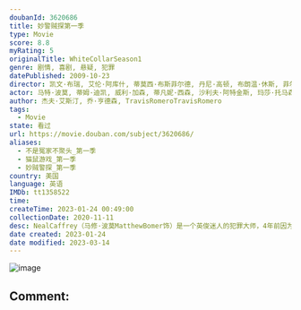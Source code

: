 ```yaml
---
doubanId: 3620686
title: 妙警贼探第一季
type: Movie
score: 8.8
myRating: 5
originalTitle: WhiteCollarSeason1
genre: 剧情, 喜剧, 悬疑, 犯罪
datePublished: 2009-10-23
director: 凯文·布瑞, 艾伦·阿库什, 蒂莫西·布斯菲尔德, 丹尼·高顿, 布朗温·休斯, 菲尔·亚伯拉罕
actor: 马特·波莫, 蒂姆·迪凯, 威利·加森, 蒂凡妮·西森, 沙利夫·阿特金斯, 玛莎·托马森, 穆雷·巴特利特, 莎拉·卡特, undefined, 埃德·莫兰, 伊维特麦奎因费伊, 玛格丽特·安妮·佛罗伦斯, 柯克·埃斯沃多, 黛博拉·特维斯, 爱德华多·巴莱里尼, 加瑞特·迪拉胡特, 麦克·休斯顿, 迈克·霍奇, 詹妮弗·费林, 罗丝·伯恩, undefined, 黛安·妮儿, undefined, 梅晨·阿米克, 亚历珊德拉·索恰, 李勋, 娜塔丽·莫瑞丝, 格罗瑞亚·沃特西斯, 托尼·德文, 阿尔尼·伯顿, undefined, undefined, 詹姆斯·瑞布霍恩, 大卫·阿伦·伯施理, undefined, 埃里克·帕拉迪诺, 迈克尔·加斯顿, 凯莉·索恩, 简·金, 卡尔洛·罗塔, 约翰·文堤米利亚, 阿莱西娅·雷纳, 纳萨尼尔·马斯顿, 黛汉恩·卡罗尔, undefined, 凯特·勒维宁, 罗斯·麦克科尔, 皮特·麦克罗比, 苏珊·米斯纳尔, 凯特·希德尔, 斯蒂芬·格维顿, 布拉德·李·温德, 德里克·米尔曼, 莎拉·温特, 安娜·库奇马, 张欣迪, 凯特·霍吉, 詹姆斯·比贝里, 加里·希尔伯恩, 迪安娜·罗素, 萨宾娜·加德克奇, 亚历珊德拉·达达里奥, 诺亚·艾默里奇, 比利·格里菲斯, 斯丁克·费舍尔, 唐尼·科沙瓦茨, 乔纳森·塔克, 凯尔·赛科特, undefined, 尼尔·马塔拉佐, 马克·谢泼德, undefined, 海蒂克里斯多夫, 兰尼·弗拉哈迪, 丹妮斯·瓦西
author: 杰夫·艾斯汀, 乔·亨德森, TravisRomeroTravisRomero
tags:
  - Movie
state: 看过
url: https://movie.douban.com/subject/3620686/
aliases:
  - 不是冤家不聚头_第一季
  - 猫鼠游戏_第一季
  - 妙贼警探_第一季
country: 美国
language: 英语
IMDb: tt1358522
time: 
createTime: 2023-01-24 00:49:00
collectionDate: 2020-11-11
desc: NealCaffrey（马修·波莫MatthewBomer饰）是一个英俊迷人的犯罪大师，4年前因为一宗伪造国债案被联邦调查局的死对头PeterBurke（蒂姆·迪凯TimDeKay饰）...
date created: 2023-01-24
date modified: 2023-03-14
---
```


![image](p550542403.jpg)

Comment:
---
